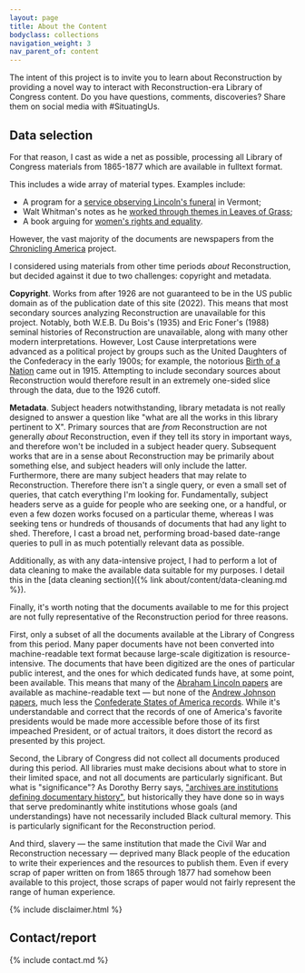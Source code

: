 ```yaml
---
layout: page
title: About the Content
bodyclass: collections
navigation_weight: 3
nav_parent_of: content
---
```


The intent of this project is to invite you to learn about Reconstruction by providing a novel way to interact with Reconstruction-era Library of Congress content. Do you have questions, comments, discoveries? Share them on social media with #SituatingUs.

## Data selection
For that reason, I cast as wide a net as possible, processing all Library of Congress materials from 1865-1877 which are available in fulltext format.

This includes a wide array of material types. Examples include:
* A program for a [service observing Lincoln's funeral](https://loc.gov/item/rbpe.1770390a) in Vermont;
* Walt Whitman's notes as he [worked through themes in Leaves of Grass](https://loc.gov/item/mss1863001302);
* A book arguing for [women's rights and equality](https://www.loc.gov/item/09028337/).

However, the vast majority of the documents are newspapers from the [Chronicling America](https://chroniclingamerica.loc.gov/) project.

I considered using materials from other time periods _about_ Reconstruction, but decided against it due to two challenges: copyright and metadata.

**Copyright**. Works from after 1926 are not guaranteed to be in the US public domain as of the publication date of this site (2022). This means that most secondary sources analyzing Reconstruction are unavailable for this project. Notably, both W.E.B. Du Bois's (1935) and Eric Foner's (1988) seminal histories of Reconstruction are unavailable, along with many other modern interpretations. However, Lost Cause interpretations were advanced as a political project by groups such as the United Daughters of the Confederacy in the early 1900s; for example, the notorious [Birth of a Nation](https://www.loc.gov/search/?fa=subject:birth+of+a+nation+%28motion+picture%29) came out in 1915. Attempting to include secondary sources about Reconstruction would therefore result in an extremely one-sided slice through the data, due to the 1926 cutoff.

**Metadata**. Subject headers notwithstanding, library metadata is not really designed to answer a question like "what are all the works in this library pertinent to X". Primary sources that are _from_ Reconstruction are not generally _about_ Reconstruction, even if they tell its story in important ways, and therefore won't be included in a subject header query. Subsequent works that are in a sense about Reconstruction may be primarily about something else, and subject headers will only include the latter. Furthermore, there are many subject headers that may relate to Reconstruction. Therefore there isn't a single query, or even a small set of queries, that catch everything I'm looking for. Fundamentally, subject headers serve as a guide for people who are seeking one, or a handful, or even a few dozen works focused on a particular theme, whereas I was seeking tens or hundreds of thousands of documents that had any light to shed. Therefore, I cast a broad net, performing broad-based date-range queries to pull in as much potentially relevant data as possible.

Additionally, as with any data-intensive project, I had to perform a lot of data cleaning to make the available data suitable for my purposes. I detail this in the [data cleaning section]({% link about/content/data-cleaning.md %}).

Finally, it's worth noting that the documents available to me for this project are not fully representative of the Reconstruction period for three reasons.

First, only a subset of all the documents available at the Library of Congress from this period. Many paper documents have not been converted into machine-readable text format because large-scale digitization is resource-intensive. The documents that have been digitized are the ones of particular public interest, and the ones for which dedicated funds have, at some point, been available. This means that many of the [Abraham Lincoln papers](https://www.loc.gov/collections/abraham-lincoln-papers/about-this-collection/) are available as machine-readable text — but none of the [Andrew Johnson papers](https://www.loc.gov/collections/andrew-johnson-papers/about-this-collection/), much less the [Confederate States of America records](https://www.loc.gov/collections/confederate-states-of-america-records/about-this-collection/). While it's understandable and correct that the records of one of America's favorite presidents would be made more accessible before those of its first impeached President, or of actual traitors, it does distort the record as presented by this project.

Second, the Library of Congress did not collect all documents produced during this period. All libraries must make decisions about what to store in their limited space, and not all documents are particularly significant. But what is "significance"? As Dorothy Berry says, ["archives are institutions defining documentary history"](https://www.uproot.space/features/the-house-archives-built), but historically they have done so in ways that serve predominantly white institutions whose goals (and understandings) have not necessarily included Black cultural memory. This is particularly significant for the Reconstruction period.

And third, slavery — the same institution that made the Civil War and Reconstruction necessary — deprived many Black people of the education to write their experiences and the resources to publish them. Even if every scrap of paper written on from 1865 through 1877 had somehow been available to this project, those scraps of paper would not fairly represent the range of human experience.

{% include disclaimer.html %}

## Contact/report
{% include contact.md %}
